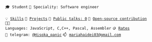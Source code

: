 <code>🎓 Student</code>
<code>👷 Speciality: Software engineer </code><br>
<code>💡 [Skills](SKILLS.md)</code>
<code>🧻 [Projects](PROJECTS.md)</code>
<code>📢 [Public talks: 0](TALKS.md)</code>
<code>👀 [Open-source contribution](CONTRIBUTION.md)</code><br>
<code>🧑‍💻 Languages: JavaScript, C,C++, Pascal, Assembler</code>
<code>🪙 [Rates](RATES.md)</code><br>
<code>💬 telegram: [@Hisoka_panic](https://telegram.me/Hisoka_panic)</code>
<code>📫 [mariahaidei03@gmail.com](mailto:mariahaidei03@gmail.com)</code>

